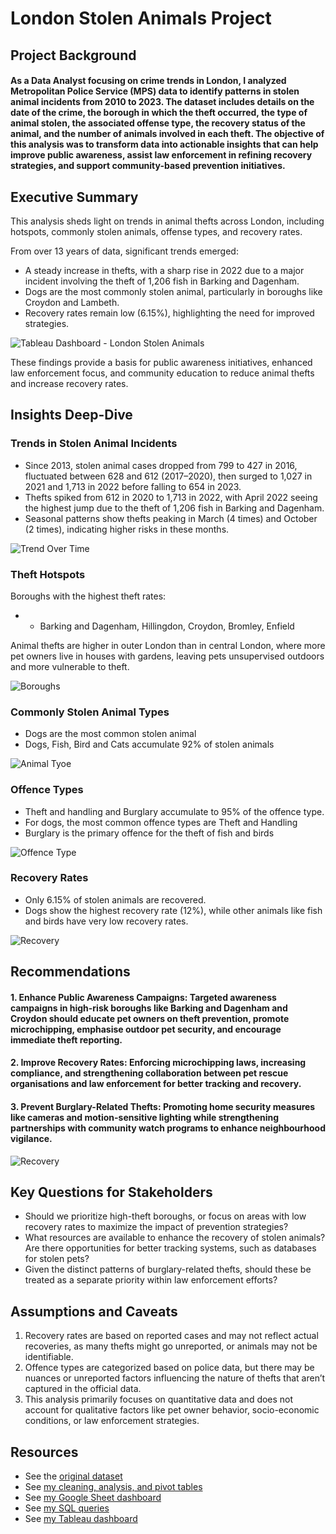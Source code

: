 # London Stolen Animals Project

## Project Background
#### As a Data Analyst focusing on crime trends in London, I analyzed Metropolitan Police Service (MPS) data to identify patterns in stolen animal incidents from 2010 to 2023. The dataset includes details on the date of the crime, the borough in which the theft occurred, the type of animal stolen, the associated offense type, the recovery status of the animal, and the number of animals involved in each theft. The objective of this analysis was to transform  data into actionable insights that can help improve public awareness, assist law enforcement in refining recovery strategies, and support community-based prevention initiatives. 

## Executive Summary
This analysis sheds light on trends in animal thefts across London, including hotspots, commonly stolen animals, offense types, and recovery rates. 

From over 13 years of data, significant trends emerged:
  - A steady increase in thefts, with a sharp rise in 2022 due to a major incident involving the theft of 1,206 fish in Barking and Dagenham.
  - Dogs are the most commonly stolen animal, particularly in boroughs like Croydon and Lambeth.
  - Recovery rates remain low (6.15%), highlighting the need for improved strategies. 

![Tableau Dashboard - London Stolen Animals](https://github.com/Mazedaa/London-Stolen-Animals-Project/blob/main/TableauDashboard.png)

These findings provide a basis for public awareness initiatives, enhanced law enforcement focus, and community education to reduce animal thefts and increase recovery rates.

## Insights Deep-Dive
### Trends in Stolen Animal Incidents
  - Since 2013, stolen animal cases dropped from 799 to 427 in 2016, fluctuated between 628 and 612 (2017–2020), then surged to 1,027 in 2021 and 1,713 in 2022 before falling to 654 in 2023.
  - Thefts spiked from 612 in 2020 to 1,713 in 2022, with April 2022 seeing the highest jump due to the theft of 1,206 fish in Barking and Dagenham.
  - Seasonal patterns show thefts peaking in March (4 times) and October (2 times), indicating higher risks in these months.

![Trend Over Time](https://github.com/Mazedaa/London-Stolen-Animals-Project/blob/main/StolenAnimalDashboards/trend.png)

### Theft Hotspots
Boroughs with the highest theft rates:
- - Barking and Dagenham, Hillingdon, Croydon, Bromley, Enfield

Animal thefts are higher in outer London than in central London, where more pet owners live in houses with gardens, leaving pets unsupervised outdoors and more vulnerable to theft.

![Boroughs](https://github.com/Mazedaa/London-Stolen-Animals-Project/blob/main/StolenAnimalDashboards/borough.png)

### Commonly Stolen Animal Types
  - Dogs are the most common stolen animal
  - Dogs, Fish, Bird and Cats accumulate 92% of stolen animals

![Animal Tyoe](https://github.com/Mazedaa/London-Stolen-Animals-Project/blob/main/StolenAnimalDashboards/animalType.png)

### Offence Types
  - Theft and handling and Burglary accumulate to 95% of the offence type.
  - For dogs, the most common offence types are Theft and Handling
  - Burglary is the primary offence for the theft of fish and birds

![Offence Type](https://github.com/Mazedaa/London-Stolen-Animals-Project/blob/main/StolenAnimalDashboards/offenceType.png)

###  Recovery Rates
  - Only 6.15% of stolen animals are recovered.
  - Dogs show the highest recovery rate (12%), while other animals like fish and birds have very low recovery rates.

![Recovery](https://github.com/Mazedaa/London-Stolen-Animals-Project/blob/main/StolenAnimalDashboards/recovered.png)

## Recommendations
#### 1. Enhance Public Awareness Campaigns: Targeted awareness campaigns in high-risk boroughs like Barking and Dagenham and Croydon should educate pet owners on theft prevention, promote microchipping, emphasise outdoor pet security, and encourage immediate theft reporting.

#### 2. Improve Recovery Rates: Enforcing microchipping laws, increasing compliance, and strengthening collaboration between pet rescue organisations and law enforcement for better tracking and recovery.

#### 3. Prevent Burglary-Related Thefts: Promoting home security measures like cameras and motion-sensitive lighting while strengthening partnerships with community watch programs to enhance neighbourhood vigilance.


![Recovery](https://github.com/Mazedaa/London-Stolen-Animals-Project/blob/main/StolenAnimalDashboards/detective.png)

## Key Questions for Stakeholders
  - Should we prioritize high-theft boroughs, or focus on areas with low recovery rates to maximize the impact of prevention strategies?
  - What resources are available to enhance the recovery of stolen animals? Are there opportunities for better tracking systems, such as databases for stolen pets?
  - Given the distinct patterns of burglary-related thefts, should these be treated as a separate priority within law enforcement efforts?

## Assumptions and Caveats
  1. Recovery rates are based on reported cases and may not reflect actual recoveries, as many thefts might go unreported, or animals may not be identifiable.
  2. Offence types are categorized based on police data, but there may be nuances or unreported factors influencing the nature of thefts that aren’t captured in the official data.
  3. This analysis primarily focuses on quantitative data and does not account for qualitative factors like pet owner behavior, socio-economic conditions, or law enforcement strategies.

## Resources
- See the [original dataset](https://github.com/Mazedaa/London-Stolen-Animals-Project/blob/main/original_stolen_animals.xlsx%20-%20MPS%20Stolen%20animals%20data.csv) 
- See [my cleaning, analysis, and pivot tables](https://github.com/Mazedaa/London-Stolen-Animals-Project/blob/main/clean_stolen_animals.xlsx) 
- See [my Google Sheet dashboard](https://github.com/Mazedaa/London-Stolen-Animals-Project/blob/main/GoogleSheetDashboard.png)
- See [my SQL queries](https://github.com/Mazedaa/London-Stolen-Animals-Project/blob/main/StolenAnimals.sql)
- See [my Tableau dashboard](https://github.com/Mazedaa/London-Stolen-Animals-Project/blob/main/TableauDashboard.png)

